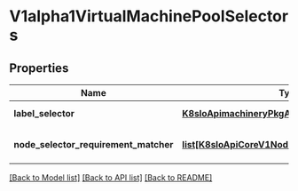 # V1alpha1VirtualMachinePoolSelectors

## Properties
Name | Type | Description | Notes
------------ | ------------- | ------------- | -------------
**label_selector** | [**K8sIoApimachineryPkgApisMetaV1LabelSelector**](K8sIoApimachineryPkgApisMetaV1LabelSelector.md) | LabelSelector is a list of label selector for VMs. | [optional] 
**node_selector_requirement_matcher** | [**list[K8sIoApiCoreV1NodeSelectorRequirement]**](K8sIoApiCoreV1NodeSelectorRequirement.md) | NodeSelectorRequirementMatcher is a list of node selector requirement for VMs. | [optional] 

[[Back to Model list]](../README.md#documentation-for-models) [[Back to API list]](../README.md#documentation-for-api-endpoints) [[Back to README]](../README.md)


